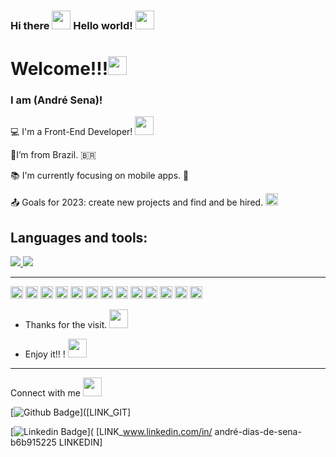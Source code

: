 ### Hi there <code><img src=https://github.com/gitsena/GitSena/assets/89034251/4e8a1f57-f49b-4504-ae21-5845eca5dffd height= "30"></code> Hello world! <code><img src=https://github.com/gitsena/GitSena/assets/89034251/f9672fc4-7c85-42b6-a6ea-80034a81f521 height= "30"></code> 







# Welcome!!!<code><img src=https://github.com/gitsena/GitSena/assets/89034251/70464a40-9800-4c56-9d43-ad6421b62fc4 height= "30"></code>


### I am (André Sena)!


:computer: I'm a Front-End Developer! <code><img src=https://github.com/gitsena/GitSena/assets/89034251/33392cab-78ef-42ef-88be-8d81a5a3096e width="30"></code>

:house_with_garden:I’m from Brazil. 🇧🇷

:books: I'm currently focusing on mobile apps. 📱

:outbox_tray: Goals for 2023: create new projects and find and be hired. <code><img src=https://github.com/gitsena/GitSena/assets/89034251/648f1ac4-3df2-4ab8-8854-975b474c3713 height= "20" ></code>



## Languages and tools:
<a href="https://github.com/gitsena/github-readme-stats">
  <img align="start" src="https://github-readme-stats.vercel.app/api?username=gitsena&theme=tokyonight&show_icons=true" />
</a>
<a href="https://github.com/anuraghazra/convoychat">
  <img align="end" src="https://github-readme-stats.vercel.app/api/top-langs/?username=gitsena&theme=tokyonight&layout=compact" />
</a>



----------------------------------------------------------------------------------

<code><img height="20" src="https://img.shields.io/badge/Java-ED8B00?style=for-the-badge&logo=java&logoColor=white"></code>
<code><img height="20" src="https://img.shields.io/badge/MySQL-00000F?style=for-the-badge&logo=mysq18logoColor=white"></code>
<code><img height="20" src="https://img.shields.io/badge/React-20232A?style=for-the-badge&logo=react&logoColor=61DAFB"></code> 
<code><img height="20" src="https://img.shields.io/badge/Git-F05032?style=for-the-badge&logo=git&logoColor=white"></code>
<code><img height="20" src="https://img.shields.io/badge/JavaScript-323330?style=for-the-badge&logo=javascript&logoColorsF7DF1E"></code>
<code><img height="20" src="nttps://img.shields.io/badge/HTML-239120?style=for-the-badge&logo=htm1581ogoColor=white"></code> 
<code><img height="20" src="https://img.shields.io/badge/Spring_Boot-F2F4F9?style=for-the-badge&logo=spring-boot"></code> 
<code><img height="20" src="https://img.shields.io/badge/Yarn-2C8EBB?style=for-the-badge&logo=yarn&logoColor=white"></code>
<code><img height="20" src="https://img.shields.io/badge/Atom-66595C?style=for-the-badge&logo=Atom&logoColor=white"></code> 
<code><img height="20" src="https://img.shields.io/badge/Salesforce-00A1E0?style=for-the-badge&logo=Salesforce&logoColor=white"></code>
<code><img height="20" src="https://img.shields.io/badge/TypeScript-007ACC?style=for-the-badge&logo=typescript&logoColor=white"></code>
<code><img height="20" src="https://img.shields.io/badge/Lightning-792DE4?style=for-the-badge&logo=pytorch-lightning&logoColor=white"></code>
<code><img height="20" src="https://img.shields.io/badge/Xcode-007ACC?style=for-the-badge&logo=Xcode&logoColor=white"></code>

- Thanks for the visit. <code><img src=https://github.com/gitsena/GitSena/assets/89034251/b5d37775-2230-44f1-a504-ef4817f01006 height= "30"></code> 



- Enjoy it!! ! <code><img src=https://github.com/gitsena/GitSena/assets/89034251/ed6bf5c0-341c-4409-806c-28c6eb6177e9 height= "30"></code> 




----------------------------------------------------------------------------------

Connect with me  <code><img src=https://github.com/gitsena/GitSena/assets/89034251/6166ce38-f97b-4274-888d-24652c1395ca height= "30"></code>



[![Github Badge](https://github.com/gitsena)]([LINK_GIT]

[![Linkedin Badge](https://www.linkedin.com/in/andr%C3%A9-dias-de-sena-b6b915225/)]( [LINK_www.linkedin.com/in/
andré-dias-de-sena-b6b915225
LINKEDIN]

